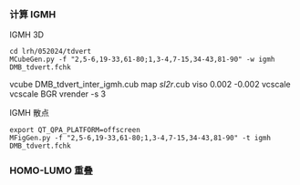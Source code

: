 ### 计算 IGMH

IGMH 3D
```
cd lrh/052024/tdvert
MCubeGen.py -f "2,5-6,19-33,61-80;1,3-4,7-15,34-43,81-90" -w igmh DMB_tdvert.fchk
```
vcube DMB_tdvert_inter_igmh.cub map *sl2r*.cub
viso 0.002 -0.002
vcscale
vcscale BGR
vrender -s 3


IGMH 散点
```
export QT_QPA_PLATFORM=offscreen
MFigGen.py -f "2,5-6,19-33,61-80;1,3-4,7-15,34-43,81-90" -t igmh DMB_tdvert.fchk
```


### HOMO-LUMO 重叠












